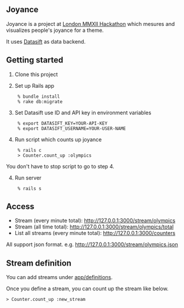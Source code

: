 ## Joyance

Joyance is a project at [London MMXII Hackathon](http://mmxiihack.org) which
mesures and visualizes people's joyance for a theme.

It uses [Datasift](http://datasift.com/) as data backend.

## Getting started

1. Clone this project

2. Set up Rails app

        % bundle install
        % rake db:migrate

3. Set Datasift use ID and API key in environment variables

        % export DATASIFT_KEY=YOUR-API-KEY
        % export DATASIFT_USERNAME=YOUR-USER-NAME

3. Run script which counts up joyance

        % rails c
        > Counter.count_up :olympics
You don't have to stop script to go to step 4.

4. Run server

        % rails s

## Access

* Stream (every minute total): http://127.0.0.1:3000/stream/olympics
* Stream (all time total): http://127.0.0.1:3000/stream/olympics/total
* List all streams (every minute total): http://127.0.0.1:3000/counters

All support json format. e.g. http://127.0.0.1:3000/stream/olympics.json

## Stream definition

You can add streams under [app/definitions](https://github.com/ono/joyance/tree/master/app/definitions).

Once you define a stream, you can count up the stream like below.

    > Counter.count_up :new_stream



